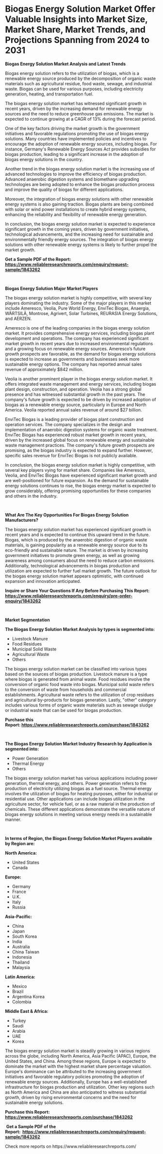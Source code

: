 <p><h1>Biogas Energy Solution Market Offer Valuable Insights into Market Size, Market Share, Market Trends, and Projections Spanning from 2024 to 2031</h1></p><p><strong>Biogas Energy Solution Market Analysis and Latest Trends</strong></p>
<p><p>Biogas energy solution refers to the utilization of biogas, which is a renewable energy source produced by the decomposition of organic waste materials such as agricultural residue, food waste, sewage, and industrial waste. Biogas can be used for various purposes, including electricity generation, heating, and transportation fuel.</p><p>The biogas energy solution market has witnessed significant growth in recent years, driven by the increasing demand for renewable energy sources and the need to reduce greenhouse gas emissions. The market is expected to continue growing at a CAGR of 13% during the forecast period.</p><p>One of the key factors driving the market growth is the government initiatives and favorable regulations promoting the use of biogas energy solutions. Many countries have implemented policies and incentives to encourage the adoption of renewable energy sources, including biogas. For instance, Germany's Renewable Energy Sources Act provides subsidies for biogas production, leading to a significant increase in the adoption of biogas energy solutions in the country.</p><p>Another trend in the biogas energy solution market is the increasing use of advanced technologies to improve the efficiency of biogas production. Advanced anaerobic digestion systems and biomethane upgrading technologies are being adopted to enhance the biogas production process and improve the quality of biogas for different applications.</p><p>Moreover, the integration of biogas energy solutions with other renewable energy systems is also gaining traction. Biogas plants are being combined with solar or wind power installations to create hybrid energy systems, enhancing the reliability and flexibility of renewable energy generation.</p><p>In conclusion, the biogas energy solution market is expected to experience significant growth in the coming years, driven by government initiatives, technological advancements, and the increasing need for sustainable and environmentally friendly energy sources. The integration of biogas energy solutions with other renewable energy systems is likely to further propel the market growth.</p></p>
<p><strong>Get a Sample PDF of the Report:&nbsp; <a href="https://www.reliableresearchreports.com/enquiry/request-sample/1843262">https://www.reliableresearchreports.com/enquiry/request-sample/1843262</a></strong></p>
<p>&nbsp;</p>
<p><strong>Biogas Energy Solution Major Market Players</strong></p>
<p><p>The biogas energy solution market is highly competitive, with several key players dominating the industry. Some of the major players in this market include Ameresco, Veolia, Pure World Energy, EnviTec Biogas, Anaergia, WÄRTSILÄ, Montrose, Agrivert, Solar Turbines, REURASIA Energy Solutions, and AERZEN.</p><p>Ameresco is one of the leading companies in the biogas energy solution market. It provides comprehensive energy services, including biogas plant development and operations. The company has experienced significant market growth in recent years due to increased environmental regulations and a growing focus on renewable energy sources. Ameresco’s future growth prospects are favorable, as the demand for biogas energy solutions is expected to increase as governments and businesses seek more sustainable energy options. The company has reported annual sales revenue of approximately $842 million.</p><p>Veolia is another prominent player in the biogas energy solution market. It offers integrated waste management and energy services, including biogas plant design, construction, and operation. Veolia has a strong global presence and has witnessed substantial growth in the past years. The company's future growth is expected to be driven by increased adoption of biogas as a renewable energy source, particularly in Europe and North America. Veolia reported annual sales revenue of around $27 billion.</p><p>EnviTec Biogas is a leading provider of biogas plant construction and operation services. The company specializes in the design and implementation of anaerobic digestion systems for organic waste treatment. EnviTec Biogas has experienced robust market growth in recent years, driven by the increased global focus on renewable energy and sustainable waste management practices. The company's future growth prospects are promising, as the biogas industry is expected to expand further. However, specific sales revenue for EnviTec Biogas is not publicly available.</p><p>In conclusion, the biogas energy solution market is highly competitive, with several key players vying for market share. Companies like Ameresco, Veolia, and EnviTec Biogas have experienced significant market growth and are well-positioned for future expansion. As the demand for sustainable energy solutions continues to rise, the biogas energy market is expected to grow considerably, offering promising opportunities for these companies and others in the industry.</p></p>
<p>&nbsp;</p>
<p><strong>What Are The Key Opportunities For Biogas Energy Solution Manufacturers?</strong></p>
<p><p>The biogas energy solution market has experienced significant growth in recent years and is expected to continue this upward trend in the future. Biogas, which is produced by the anaerobic digestion of organic waste materials, is gaining popularity as a renewable energy source due to its eco-friendly and sustainable nature. The market is driven by increasing government initiatives to promote green energy, as well as growing awareness among consumers about the need to reduce carbon emissions. Additionally, technological advancements in biogas production and utilization are expected to further fuel market growth. The future outlook for the biogas energy solution market appears optimistic, with continued expansion and innovation anticipated.</p></p>
<p><strong>Inquire or Share Your Questions If Any Before Purchasing This Report: <a href="https://www.reliableresearchreports.com/enquiry/pre-order-enquiry/1843262">https://www.reliableresearchreports.com/enquiry/pre-order-enquiry/1843262</a></strong></p>
<p>&nbsp;</p>
<p><strong>Market Segmentation</strong></p>
<p><strong>The Biogas Energy Solution Market Analysis by types is segmented into:</strong></p>
<p><ul><li>Livestock Manure</li><li>Food Residues</li><li>Municipal Solid Waste</li><li>Agricultural Waste</li><li>Others</li></ul></p>
<p><p>The biogas energy solution market can be classified into various types based on the sources of biogas production. Livestock manure is a type where biogas is generated from animal waste. Food residues involve the conversion of organic food waste into biogas. Municipal solid waste refers to the conversion of waste from households and commercial establishments. Agricultural waste refers to the utilization of crop residues and agricultural by-products for biogas generation. Lastly, "other" category includes various forms of organic waste materials such as sewage sludge or industrial waste that can be used for biogas production.</p></p>
<p><strong>Purchase this Report:&nbsp;<a href="https://www.reliableresearchreports.com/purchase/1843262">https://www.reliableresearchreports.com/purchase/1843262</a></strong></p>
<p>&nbsp;</p>
<p><strong>The Biogas Energy Solution Market Industry Research by Application is segmented into:</strong></p>
<p><ul><li>Power Generation</li><li>Thermal Energy</li><li>Others</li></ul></p>
<p><p>The biogas energy solution market has various applications including power generation, thermal energy, and others. Power generation refers to the production of electricity utilizing biogas as a fuel source. Thermal energy involves the utilization of biogas for heating purposes, either for industrial or residential use. Other applications can include biogas utilization in the agriculture sector, for vehicle fuel, or as a raw material in the production of chemicals. These different applications demonstrate the versatile nature of biogas energy solutions in meeting various energy needs in a sustainable manner.</p></p>
<p>&nbsp;</p>
<p><strong>In terms of Region, the Biogas Energy Solution Market Players available by Region are:</strong></p>
<p>
    <p> <strong> North America: </strong>
        <ul>
            <li>United States</li>
            <li>Canada</li>
        </ul>
        </p> 
    <p> <strong> Europe: </strong>
        <ul>
            <li>Germany</li>
            <li>France</li>
            <li>U.K.</li>
            <li>Italy</li>
            <li>Russia</li>
        </ul>
        </p> 
    <p> <strong> Asia-Pacific: </strong>
        <ul>
            <li>China</li>
            <li>Japan</li>
            <li>South Korea</li>
            <li>India</li>
            <li>Australia</li>
            <li>China Taiwan</li>
            <li>Indonesia</li>
            <li>Thailand</li>
            <li>Malaysia</li>
        </ul>
        </p> 
    <p> <strong> Latin America: </strong>
        <ul>
            <li>Mexico</li>
            <li>Brazil</li>
            <li>Argentina Korea</li>
            <li>Colombia</li>
        </ul>
        </p> 
    <p> <strong> Middle East & Africa: </strong>
        <ul>
            <li>Turkey</li>
            <li>Saudi</li>
            <li>Arabia</li>
            <li>UAE</li>
            <li>Korea</li>
        </ul>
    </p>
    </p>
<p><p>The biogas energy solution market is steadily growing in various regions across the globe, including North America, Asia Pacific (APAC), Europe, the United States, and China. Among these regions, Europe is expected to dominate the market with the highest market share percentage valuation. Europe's dominance can be attributed to the increasing government initiatives and favorable regulatory policies promoting the adoption of renewable energy sources. Additionally, Europe has a well-established infrastructure for biogas production and utilization. Other key regions such as North America and China are also anticipated to witness substantial growth, driven by rising environmental concerns and the need for sustainable energy solutions.</p></p>
<p><strong>Purchase this Report: <a href="https://www.reliableresearchreports.com/purchase/1843262">https://www.reliableresearchreports.com/purchase/1843262</a></strong></p>
<p>&nbsp;<strong>Get a Sample PDF of the Report:&nbsp;&nbsp;<a href="https://www.reliableresearchreports.com/enquiry/request-sample/1843262">https://www.reliableresearchreports.com/enquiry/request-sample/1843262</a></strong></p>
<p><strong></strong></p>
<p>Check more reports on https://www.reliableresearchreports.com/</p>